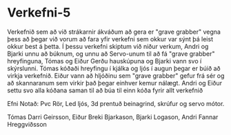 # Verkefni-5


Verkefnið sem að við strákarnir ákváðum að gera er "grave grabber" vegna þess að þegar við vorum að fara yfir verkefni sem okkur var sýnt þá leist okkur best á þetta. Í þessu verkefni skiptum við niður verkum, Andri og Bjarki unnu að búknum, og unnu að Servo-unum til að fá "grave grabber" hreyfinguna, Tómas og Eiður Gerðu hauskúpuna og Bjarki vann svo í skýrslunni. Tómas kóðaði hreyfingu í kjálka og ljós í augun þegar er búið að virkja verkefnið. Eiður vann að hljóðinu sem "grave grabber" gefur frá sér og að skannaranum sem virkir það þegar einhver kemur nálægt. Andri og Eiður settu svo alla kóðana saman til að búa til einn kóða fyrir allt verkefnið

Efni Notað: Pvc Rör, Led ljós, 3d prentuð beinagrind, skrúfur og servo mótor.

Tómas Darri Geirsson, Eiður Breki Bjarkason, Bjarki Logason, Andri Fannar Hreggviðsson
